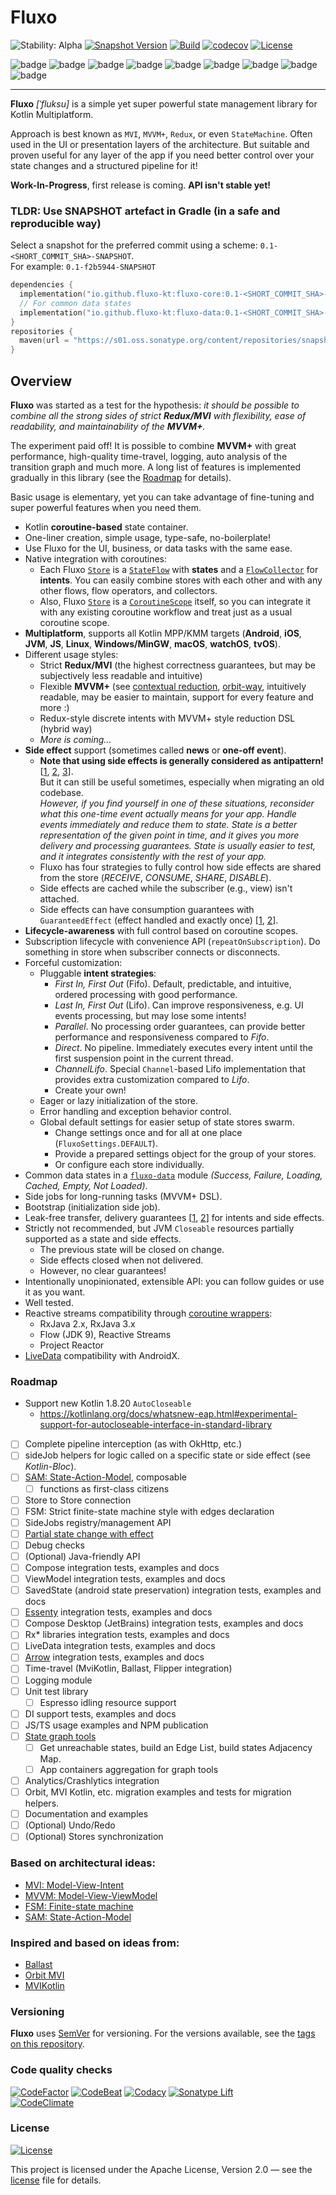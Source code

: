 # Fluxo

![Stability: Alpha](https://kotl.in/badges/alpha.svg)
[![Snapshot Version](https://img.shields.io/nexus/s/https/s01.oss.sonatype.org/io.github.fluxo-kt/fluxo-core.svg)](https://s01.oss.sonatype.org/content/repositories/snapshots/io/github/fluxo-kt/)
[![Build](../../actions/workflows/build.yml/badge.svg)](../../actions/workflows/build.yml)
[![codecov](https://codecov.io/gh/fluxo-kt/fluxo-mvi/branch/main/graph/badge.svg?token=LKCNVWR8QC)](https://codecov.io/gh/fluxo-kt/fluxo-mvi)
[![License](https://img.shields.io/badge/License-Apache%202.0-blue.svg)](LICENSE)

![badge][badge-android]
![badge][badge-jvm]
![badge][badge-ios]
![badge][badge-tvos]
![badge][badge-watchos]
![badge][badge-mac]
![badge][badge-win]
![badge][badge-linux]
![badge][badge-js]

---

**Fluxo** *\[ˈfluksu]* is a simple yet super powerful state management library for Kotlin Multiplatform.

Approach is best known as `MVI`, `MVVM+`, `Redux`, or even `StateMachine`.
Often used in the UI or presentation layers of the architecture.
But suitable and proven useful for any layer of the app
if you need better control over your state changes and a structured pipeline for it!

**Work-In-Progress**, first release is coming. **API isn't stable yet!**

### TLDR: Use SNAPSHOT artefact in Gradle (in a safe and reproducible way)

Select a snapshot for the preferred commit using a scheme: `0.1-<SHORT_COMMIT_SHA>-SNAPSHOT`.
<br>For example: `0.1-f2b5944-SNAPSHOT`

```kotlin
dependencies {
  implementation("io.github.fluxo-kt:fluxo-core:0.1-<SHORT_COMMIT_SHA>-SNAPSHOT")
  // For common data states
  implementation("io.github.fluxo-kt:fluxo-data:0.1-<SHORT_COMMIT_SHA>-SNAPSHOT")
}
repositories {
  maven(url = "https://s01.oss.sonatype.org/content/repositories/snapshots/")
}
```

## Overview

**Fluxo** was started as a test for the hypothesis:
_it should be possible to combine all the strong sides of strict **Redux/MVI** with flexibility,
ease of readability, and maintainability of the **MVVM+**._

The experiment paid off!
It is possible to combine **MVVM+** with great performance, high-quality time-travel, logging,
auto analysis of the transition graph and much more.
A long list of features is implemented gradually in this library (see the [Roadmap](#roadmap) for details).

Basic usage is elementary, yet you can take advantage of fine-tuning and super powerful features when you need them.

* Kotlin **coroutine-based** state container.
* One-liner creation, simple usage, type-safe, no-boilerplate!
* Use Fluxo for the UI, business, or data tasks with the same ease.
* Native integration with coroutines:
  * Each Fluxo [`Store`][Store] is a [`StateFlow`][StateFlow] with **states** and a [`FlowCollector`][FlowCollector]
    for **intents**.
    You can easily combine stores with each other and with any other flows, flow operators, and collectors.
  * Also, Fluxo [`Store`][Store] is a [`CoroutineScope`][CoroutineScope] itself, so you can integrate it with
    any existing coroutine workflow and treat just as a usual coroutine scope.
* **Multiplatform**, supports all Kotlin MPP/KMM targets (**Android**, **iOS**, **JVM**,
  **JS**, **Linux**, **Windows/MinGW**, **macOS**, **watchOS**, **tvOS**).
* Different usage styles:
  * Strict **Redux/MVI** (the highest correctness guarantees, but may be subjectively less readable and intuitive)
  * Flexible **MVVM+**
    (see [contextual reduction](https://dev.to/feresr/a-case-against-the-mvi-architecture-pattern-1add),
    [orbit-way](https://github.com/orbit-mvi/orbit-mvi#what-is-orbit), intuitively readable, may be easier
    to maintain, support for every feature and more :)
  * Redux-style discrete intents with MVVM+ style reduction DSL (hybrid way)
  * _More is coming…_
* **Side effect** support (sometimes called **news** or **one-off event**).
  * **Note that using side effects is generally considered as antipattern!**
    [[1](https://medium.com/androiddevelopers/viewmodel-one-off-event-antipatterns-16a1da869b95),
    [2](https://developer.android.com/topic/architecture/ui-layer/events#other-use-cases),
    [3](https://proandroiddev.com/how-to-handle-viewmodel-one-time-events-in-jetpack-compose-a01af0678b76#0009)].<br>
    But it can still be useful sometimes, especially when migrating an old codebase.<br>
    *However, if you find yourself in one of these situations,
    reconsider what this one-time event actually means for your app.
    Handle events immediately and reduce them to state.
    State is a better representation of the given point in time,
    and it gives you more delivery and processing guarantees.
    State is usually easier to test, and it integrates consistently with the rest of your app.*
  * Fluxo has four strategies to fully control how side effects are shared from the store
    (_RECEIVE_, _CONSUME_, _SHARE_, _DISABLE_).
  * Side effects are cached while the subscriber (e.g., view) isn't attached.
  * Side effects can have consumption guarantees with `GuaranteedEffect` (effect handled and exactly
    once) [[1](https://github.com/Kotlin/kotlinx.coroutines/issues/2886),
    [2](https://medium.com/androiddevelopers/livedata-with-snackbar-navigation-and-other-events-the-singleliveevent-case-ac2622673150)].
* **Lifecycle-awareness** with full control based on coroutine scopes.
* Subscription lifecycle with convenience API (`repeatOnSubscription`). Do something in store when subscriber connects or disconnects.
* Forceful customization:
  * Pluggable **intent strategies**:
    * _First In, First Out_ (Fifo). Default, predictable, and intuitive, ordered processing with good performance.
    * _Last In, First Out_ (Lifo). Can improve responsiveness, e.g. UI events processing, but may lose some intents!
    * _Parallel_. No processing order guarantees, can provide better performance and responsiveness compared to _Fifo_.
    * _Direct_. No pipeline. Immediately executes every intent until the first suspension point in the current thread.
    * _ChannelLifo_. Special `Channel`-based Lifo implementation that provides extra customization compared to _Lifo_.
    * Create your own!
  * Eager or lazy initialization of the store.
  * Error handling and exception behavior control.
  * Global default settings for easier setup of state stores swarm.
    * Change settings once and for all at one place (`FluxoSettings.DEFAULT`).
    * Provide a prepared settings object for the group of your stores.
    * Or configure each store individually.
* Common data states in a [`fluxo-data`](fluxo-data) module *(Success, Failure, Loading, Cached, Empty, Not Loaded)*.
* Side jobs for long-running tasks (MVVM+ DSL).
* Bootstrap (initialization side job).
* Leak-free transfer, delivery
  guarantees [[1](https://github.com/Kotlin/kotlinx.coroutines/issues/1936), [2](https://gmk57.medium.com/unfortunately-events-may-be-dropped-if-channel-receiveasflow-cfe78ae29004)] for intents and side effects.
* Strictly not recommended, but JVM `Closeable` resources partially supported as a state and side effects.
  * The previous state will be closed on change.
  * Side effects closed when not delivered.
  * However, no clear guarantees!
* Intentionally unopinionated, extensible API: you can follow guides or use it as you want.
* Well tested.
* Reactive streams compatibility
  through [coroutine wrappers](https://github.com/Kotlin/kotlinx.coroutines/tree/master/reactive):
  * RxJava 2.x, RxJava 3.x
  * Flow (JDK 9), Reactive Streams
  * Project Reactor
* [LiveData](https://developer.android.com/topic/libraries/architecture/coroutines#livedata) compatibility with
  AndroidX.

### Roadmap

* Support new Kotlin 1.8.20 `AutoCloseable`
  * https://kotlinlang.org/docs/whatsnew-eap.html#experimental-support-for-autocloseable-interface-in-standard-library
* [ ] Complete pipeline interception (as with OkHttp, etc.)
* [ ] sideJob helpers for logic called on a specific state or side effect (see _Kotlin-Bloc_).
* [ ] [SAM: State-Action-Model](https://sam.js.org/), composable
  * [ ] functions as first-class citizens
* [ ] Store to Store connection
* [ ] FSM: Strict finite-state machine style with edges declaration
* [ ] SideJobs registry/management API
* [ ] [Partial state change with effect](https://github.com/uniflow-kt/uniflow-kt/blob/master/doc/notify_update.md)
* [ ] Debug checks
* [ ] \(Optional) Java-friendly API
* [ ] Compose integration tests, examples and docs
* [ ] ViewModel integration tests, examples and docs
* [ ] SavedState (android state preservation) integration tests, examples and docs
* [ ] [Essenty](https://github.com/arkivanov/Essenty) integration tests, examples and docs
* [ ] Compose Desktop (JetBrains) integration tests, examples and docs
* [ ] Rx* libraries integration tests, examples and docs
* [ ] LiveData integration tests, examples and docs
* [ ] [Arrow](https://arrow-kt.io/) integration tests, examples and docs
* [ ] Time-travel (MviKotlin, Ballast, Flipper integration)
* [ ] Logging module
* [ ] Unit test library
  * [ ] Espresso idling resource support
* [ ] DI support tests, examples and docs
* [ ] JS/TS usage examples and NPM publication
* [ ] [State graph tools](https://github.com/Kontur-Mobile/VisualFSM#tools-of-visualfsm)
  * [ ] Get unreachable states, build an Edge List, build states Adjacency Map.
  * [ ] App containers aggregation for graph tools
* [ ] Analytics/Crashlytics integration
* [ ] Orbit, MVI Kotlin, etc. migration examples and tests for migration helpers.
* [ ] Documentation and examples
* [ ] \(Optional) Undo/Redo
* [ ] \(Optional) Stores synchronization

### Based on architectural ideas:

* [MVI: Model-View-Intent](http://hannesdorfmann.com/android/model-view-intent/)
* [MVVM: Model-View-ViewModel](https://en.wikipedia.org/wiki/Model%E2%80%93view%E2%80%93viewmodel)
* [FSM: Finite-state machine](https://en.wikipedia.org/wiki/Finite-state_machine)
* [SAM: State-Action-Model](https://sam.js.org/)

### Inspired and based on ideas from:

* [Ballast](https://github.com/copper-leaf/ballast)
* [Orbit MVI](https://github.com/orbit-mvi/orbit-mvi)
* [MVIKotlin](https://github.com/arkivanov/MVIKotlin)

### Versioning

**Fluxo** uses [SemVer](http://semver.org/) for versioning.
For the versions available, see the [tags on this repository](../../tags).

### Code quality checks

[![CodeFactor](https://www.codefactor.io/repository/github/fluxo-kt/fluxo-mvi/badge/main)](https://www.codefactor.io/repository/github/fluxo-kt/fluxo-mvi/overview/main)
[![CodeBeat](https://codebeat.co/badges/5ed83de6-f399-4880-9a94-d42d1ab43b89)](https://codebeat.co/projects/github-com-fluxo-kt-fluxo-mvi-main)
[![Codacy](https://app.codacy.com/project/badge/Grade/ea7dfbbaf83441eea468f4f083604280)](https://www.codacy.com/gh/fluxo-kt/fluxo-mvi/dashboard?utm_source=github.com&amp;utm_medium=referral&amp;utm_content=fluxo-kt/fluxo-mvi&amp;utm_campaign=Badge_Grade)
[![Sonatype Lift](https://img.shields.io/badge/Sonatype-Lift-green)](https://lift.sonatype.com/results/github.com/fluxo-kt/fluxo-mvi)
<br>
[![CodeClimate](https://api.codeclimate.com/v1/badges/af292519a2481f9a47a6/maintainability)](https://codeclimate.com/github/fluxo-kt/fluxo-mvi/maintainability)

### License

[![License](https://img.shields.io/badge/License-Apache%202.0-blue.svg)](LICENSE)

This project is licensed under the Apache License, Version 2.0 — see the
[license](LICENSE) file for details.


[Store]: fluxo-core/src/commonMain/kotlin/kt/fluxo/core/Store.kt
[StateFlow]: https://kotlinlang.org/api/kotlinx.coroutines/kotlinx-coroutines-core/kotlinx.coroutines.flow/-state-flow/
[FlowCollector]: https://kotlinlang.org/api/kotlinx.coroutines/kotlinx-coroutines-core/kotlinx.coroutines.flow/-flow-collector/
[CoroutineScope]: https://kotlinlang.org/api/kotlinx.coroutines/kotlinx-coroutines-core/kotlinx.coroutines/-coroutine-scope/

[badge-android]: https://img.shields.io/badge/-android-6EDB8D.svg?logo=kotlin
[badge-jvm]: http://img.shields.io/badge/-jvm-DB413D.svg?logo=kotlin

[badge-ios]: http://img.shields.io/badge/-ios-E5E5EA.svg?logo=kotlin
[badge-mac]: http://img.shields.io/badge/-macos-F4F4F4.svg?logo=kotlin
[badge-tvos]: http://img.shields.io/badge/-tvos-808080.svg?logo=kotlin
[badge-watchos]: http://img.shields.io/badge/-watchos-C0C0C0.svg?logo=kotlin

[badge-linux]: http://img.shields.io/badge/-linux-6E1F7C.svg?logo=kotlin
[badge-win]: http://img.shields.io/badge/-windows-00ADEF.svg?logo=kotlin
[badge-js]: http://img.shields.io/badge/-js-F8DB5D.svg?logo=kotlin
